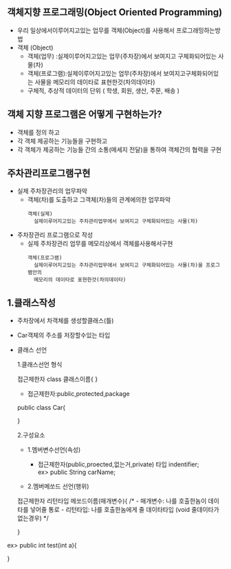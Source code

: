 
## 객체지향 프로그래밍(Object Oriented Programming)
  - 우리 일상에서이루어지고있는 업무를 객체(Object)를 사용해서 프로그래밍하는방법
  - 객체 (Object)
	 - 객체(업무)   :실제이루어지고있는 업무(주차장)에서 보여지고 구체화되어있는 사물(차)  
	 - 객체(프로그램):실제이루어지고있는 업무(주차장)에서 보여지고구체화되어있는 사물을 메모리의 데이타로 표현한것(차의데이타) 
	 - 구체적, 추상적 데이터의 단위 ( 학생, 회원, 생산, 주문, 배송 )

## 객체 지향 프로그램은 어떻게 구현하는가?

- 객체를 정의 하고 
- 각 객체 제공하는 기능들을 구현하고
- 각 객체가 제공하는 기능들 간의 소통(메세지 전달)을 통하여 객체간의 협력을 구현 



 ## 주차관리프로그램구현
 
   - 실제 주차장관리의 업무파악
     - 객체(차)를 도출하고 그객체(차)들의 관계에의한 업무파악
       ```
       객체(실제)
         실제이루어지고있는 주차관리업무에서 보여지고 구체화되어있는 사물(차)    
       ```
   - 주차장관리 프로그램으로 작성 
     - 실제 주차장관리 업무를 메모리상에서 객체를사용해서구현
       ```
       객체(프로그램)
         실제이루어지고있는 주차관리업무에서 보여지고 구체화되어있는 사물(차)을 프로그램안의
         메모리의 데이타로 표현한것(차의데이타)
       ```

  ## 1.클래스작성
   - 주차장에서 차객체를 생성할클래스(틀)
   - Car객체의 주소를 저장할수있는 타입
   - 클래스 선언

     1.클래스선언 형식       
         
	 접근제한자  class  클래스이름{
	 } 
	
	 - 접근제한자:public,protected,package
	 
	 public class Car{
	
	 }

     2.구성요소
       - 1.멤버변수선언(속성)
         - 접근제한자(public,proected,없는거,private) 타입 indentifier;<br>
            ex> public String carName;

       - 2.멤버메쏘드 선언(행위)    
		
  		접근제한자 리턴타입 메쏘드이름(매개변수){
			/*
			- 매개변수: 나를 호출한놈이 데이타를 넣어줄 통로
			- 리턴타입: 나를 호출한놈에게 줄 데이타타입 
                           (void 줄데이타가 없는경우)
                       */
     
		}

ex> 
public int test(int a){

}
